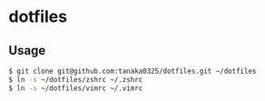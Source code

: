 dotfiles
========

## Usage

```zsh
$ git clone git@github.com:tanaka0325/dotfiles.git ~/dotfiles
$ ln -s ~/dotfiles/zshrc ~/.zshrc
$ ln -s ~/dotfiles/vimrc ~/.vimrc
```
